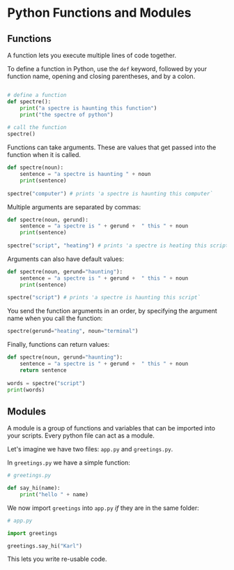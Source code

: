 # Python Functions and Modules

## Functions

A function lets you execute multiple lines of code together.

To define a function in Python, use the `def` keyword, followed by your function name, opening and closing parentheses, and by a colon.

```python

# define a function
def spectre():
	print("a spectre is haunting this function")
	print("the spectre of python")
	
# call the function
spectre()
```

Functions can take arguments. These are values that get passed into the function when it is called.

```python
def spectre(noun):
	sentence = "a spectre is haunting " + noun
	print(sentence)
	
spectre("computer") # prints 'a spectre is haunting this computer`
```

Multiple arguments are separated by commas:

```python
def spectre(noun, gerund):
	sentence = "a spectre is " + gerund +  " this " + noun
	print(sentence)
	
spectre("script", "heating") # prints 'a spectre is heating this script`
```

Arguments can also have default values:

```python
def spectre(noun, gerund="haunting"):
	sentence = "a spectre is " + gerund +  " this " + noun
	print(sentence)
	
spectre("script") # prints 'a spectre is haunting this script`
```

You send the function arguments in an order, by specifying the argument name when you call the function:

```python
spectre(gerund="heating", noun="terminal")
```

Finally, functions can return values:

```python
def spectre(noun, gerund="haunting"):
	sentence = "a spectre is " + gerund +  " this " + noun
	return sentence
	
words = spectre("script")
print(words)
```

## Modules

A module is a group of functions and variables that can be imported into your scripts. Every python file can act as a module.

Let's imagine we have two files: `app.py` and `greetings.py`.

In `greetings.py` we have a simple function:

```python
# greetings.py

def say_hi(name):
	print("hello " + name)

```

We now import `greetings` into `app.py` *if* they are in the same folder:

```python
# app.py

import greetings

greetings.say_hi("Karl")
```

This lets you write re-usable code.
